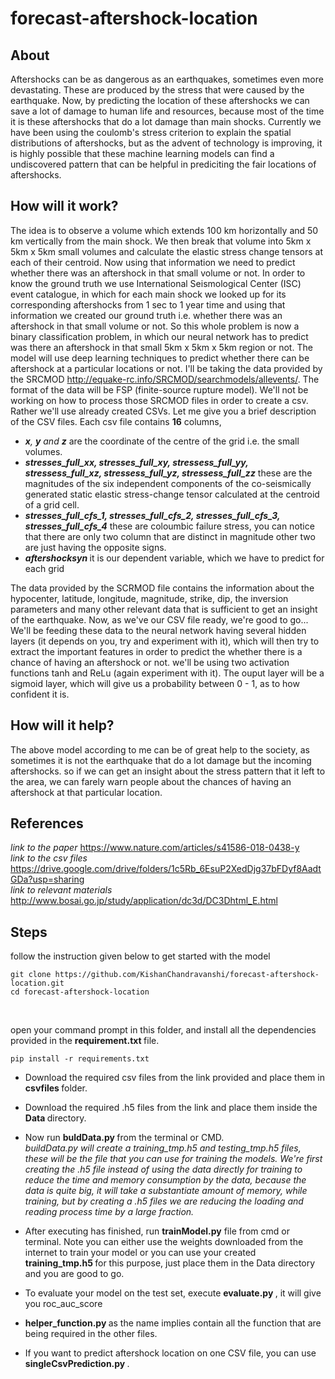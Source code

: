 # forecast-aftershock-location

## About
Aftershocks can be as dangerous as an earthquakes, sometimes even more devastating. These are produced by the stress that were caused by the earthquake. Now, by predicting the location of these aftershocks we can save a lot of damage to human life and resources, because most of the time it is these aftershocks that do a lot damage than main shocks. Currently we have been using the coulomb's stress criterion to explain the spatial distributions of aftershocks, but as the advent of technology is improving, it is highly possible that these machine learning models can find a undiscovered pattern that can be helpful in prediciting the fair locations of aftershocks.

## How will it work?
The idea is to observe a volume which extends 100 km horizontally and 50 km vertically from the main shock. We then break that volume into 5km x 5km x 5km small volumes and calculate the elastic stress change tensors at each of their centroid. Now using that information we need to predict whether there was an aftershock in that small volume or not. In order to know the ground truth we use International Seismological Center (ISC) event catalogue, in which for each main shock we looked up for its corresponding aftershocks from 1 sec to 1 year time and using that information we created our ground truth i.e. whether there was an aftershock in that small volume or not.
So this whole problem is now a binary classification problem, in which our neural network has to predict was there an aftershock in that small 5km x 5km x 5km region or not.
The model will use deep learning techniques to predict whether there can be aftershock at a particular locations or not. I'll be taking the data provided by the SRCMOD http://equake-rc.info/SRCMOD/searchmodels/allevents/. The format of the data will be FSP (finite-source rupture model). We'll not be working on how to process those SRCMOD files in order to create a csv. Rather we'll use already created CSVs.
Let me give you a brief description of the CSV files. Each csv file contains <b>16</b> columns, 
<ul>
  <li><i> <b>x</b>, <b>y</b> and <b>z</b> </i>are the coordinate of the centre of the grid i.e. the small volumes. </li> 
  
  <li> <b><i> stresses_full_xx, stresses_full_xy, stressess_full_yy, stressess_full_xz, stressess_full_yz, stressess_full_zz</i></b> these are the magnitudes of the six independent components of the co-seismically generated static elastic stress-change tensor calculated at the centroid of a grid cell. </li>
  
  <li> <b><i>stresses_full_cfs_1, stresses_full_cfs_2, stresses_full_cfs_3, stresses_full_cfs_4</i></b> these are coloumbic failure stress, you can notice that there are only two column that are distinct in magnitude other two are just having the opposite signs.</li>
  <li> <i><b> aftershocksyn </b></i> it is our dependent variable, which we have to predict for each grid</li>
</ul>
The data provided by the SCRMOD file contains the information about the hypocenter, latitude, longitude, magnitude, strike, dip, the inversion parameters and many other relevant data that is sufficient to get an insight of the earthquake. 
Now, as we've our CSV file ready, we're good to go...
We'll be feeding these data to the neural network having several hidden layers (it depends on you, try and experiment with it), which will then try to extract the important features in order to predict the whether there is a chance of having an aftershock or not. we'll be using two activation functions tanh and ReLu (again experiment with it). The ouput layer will be a sigmoid layer, which will give us a probability between 0 - 1, as to how confident it is.
<br>

## How will it help?
The above model according to me can be of great help to the society, as sometimes it is not the earthquake that do a lot damage but the incoming aftershocks. so if we can get an insight about the stress pattern that it left to the area, we can farely warn people about the chances of having an aftershock at that particular location.

## References
<i>link to the paper</i> https://www.nature.com/articles/s41586-018-0438-y
<br>
<i>link to the csv files</i> https://drive.google.com/drive/folders/1c5Rb_6EsuP2XedDjg37bFDyf8AadtGDa?usp=sharing
<br>
<i>link to relevant materials</i> http://www.bosai.go.jp/study/application/dc3d/DC3Dhtml_E.html

## Steps

follow the instruction given below to get started with the model<br>
```
git clone https://github.com/KishanChandravanshi/forecast-aftershock-location.git
cd forecast-aftershock-location
```

<br>

open your command prompt in this folder, and install all the dependencies provided in the <b> requirement.txt </b> file.

`pip install -r requirements.txt`
<br>
* Download the required csv files from the link provided and place them in <b> csvfiles </b> folder.
* Download the required .h5 files from the link and place them inside the <b> Data </b> directory.
* Now run <b> buldData.py </b> from the terminal or CMD.<br>
  <i> buildData.py will create a training_tmp.h5 and testing_tmp.h5 files, these will be the file that you can use for training the models. We're first creating the .h5 file instead of using the data directly for training to reduce the time and memory consumption by the data, because the data is quite big, it will take a substantiate amount of memory, while training, but by creating a .h5 files we are reducing the loading and reading process time by a large fraction.</i>
* After executing has finished, run <b>trainModel.py</b> file from cmd or terminal. Note you can either use the weights downloaded from the internet to train your model or you can use your created <b> training_tmp.h5 </b> for this purpose, just place them in the Data directory and you are good to go.

* To evaluate your model on the test set, execute <b>evaluate.py </b>, it will give you roc_auc_score
* <b> helper_function.py </b> as the name implies contain all the function that are being required in the other files.
* If you want to predict aftershock location on one CSV file, you can use <b> singleCsvPrediction.py </b>.
